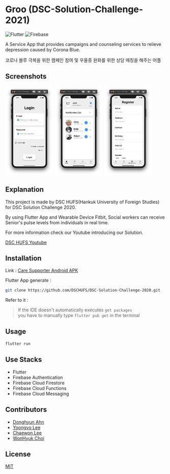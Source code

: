 # Groo (DSC-Solution-Challenge-2021)
![Flutter](https://img.shields.io/badge/Dart-Flutter-blue?logo=Flutter)
![Firebase](https://img.shields.io/badge/with-Firebase-FFCC00?logo=Firebase)

A Service App that provides campaigns and counseling services to relieve depression caused by Corona Blue.

코로나 블루 극복을 위한 캠페인 참여 및 우울증 완화를 위한 상담 매칭을 해주는 어플

## Screenshots
<img src="https://github.com/DSCHUFS/DSC-Solution-Challenge-2020/blob/master/img/login.png" width="30%"> <img src="https://github.com/DSCHUFS/DSC-Solution-Challenge-2020/blob/master/img/main.png" width="30%"> <img src="https://github.com/DSCHUFS/DSC-Solution-Challenge-2020/blob/master/img/register.png" width="30%">

## Explanation
This project is made by DSC HUFS(Hankuk University of Foreign Studies) for DSC Solution Challenge 2020.

By using Flutter App and Wearable Device Fitbit, Social workers can receive Senior's pulse levels from individuals in real time.

For more information check our Youtube introducing our Solution.

[DSC HUFS Youtube](https://youtu.be/sV1MkwgMrNU)

## Installation

Link : [Care Supporter Android APK](https://drive.google.com/file/d/1_O6aemoSKtZFuOccFwqTVMC0eDcvvQ2R/view?usp=sharing)

Flutter App generate :

```bash
git clone https://github.com/DSCHUFS/DSC-Solution-Challenge-2020.git
```

Refer to it : 
> If the IDE doesn't automatically executes `get packages`     
> you have to manually type `flutter pub get` in the terminal  

## Usage

```bash
flutter run
```

## Use Stacks
- Flutter
- Firebase Authentication
- Firebase Cloud Firestore
- Firebase Cloud Functions
- Firebase Cloud Messaging


## Contributors
- [Donghyun Ahn]()
- [Yoongyo Lee]()
- [Chaewon Lee]()
- [WonHyuk Choi](https://github.com/devluce)



## License
[MIT](https://choosealicense.com/licenses/mit/)
